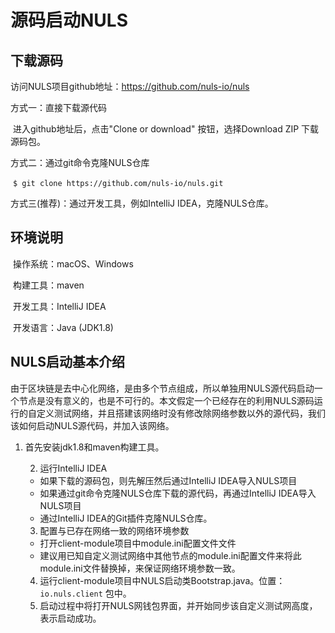 # 源码启动NULS

## 下载源码

访问NULS项目github地址：https://github.com/nuls-io/nuls

方式一：直接下载源代码

​	进入github地址后，点击"Clone or download" 按钮，选择Download ZIP 下载源码包。

方式二：通过git命令克隆NULS仓库

​	`$ git clone https://github.com/nuls-io/nuls.git`

方式三(推荐)：通过开发工具，例如IntelliJ IDEA，克隆NULS仓库。

## 环境说明

​	操作系统：macOS、Windows

​	构建工具：maven

​	开发工具：IntelliJ IDEA

​	开发语言：Java  (JDK1.8)

## NULS启动基本介绍

​	由于区块链是去中心化网络，是由多个节点组成，所以单独用NULS源代码启动一个节点是没有意义的，也是不可行的。本文假定一个已经存在的利用NULS源码运行的自定义测试网络，并且搭建该网络时没有修改除网络参数以外的源代码，我们该如何启动NULS源代码，并加入该网络。

1. 首先安装jdk1.8和maven构建工具。

 	2. 运行IntelliJ IDEA
     - 如果下载的源码包，则先解压然后通过IntelliJ IDEA导入NULS项目
     - 如果通过git命令克隆NULS仓库下载的源代码，再通过IntelliJ IDEA导入NULS项目
     - 通过IntelliJ IDEA的Git插件克隆NULS仓库。
 	3. 配置与已存在网络一致的网络环境参数
     - 打开client-module项目中module.ini配置文件文件
     - 建议用已知自定义测试网络中其他节点的module.ini配置文件来将此module.ini文件替换掉，来保证网络环境参数一致。
 	4. 运行client-module项目中NULS启动类Bootstrap.java。位置：`io.nuls.client` 包中。
 	5. 启动过程中将打开NULS网钱包界面，并开始同步该自定义测试网高度，表示启动成功。